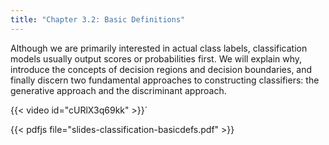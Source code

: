 ```yaml
---
title: "Chapter 3.2: Basic Definitions"
---
```

Although we are primarily interested in actual class labels, classification models usually output scores or probabilities first. We will explain why, introduce the concepts of decision regions and decision boundaries, and finally discern two fundamental approaches to constructing classifiers: the generative approach and the discriminant approach.
<!--more-->
{{< video id="cURlX3q69kk" >}}´

{{< pdfjs file="slides-classification-basicdefs.pdf" >}}

